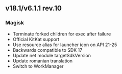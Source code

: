 ## v18.1/v6.1.1 rev.10

### Magisk
- Terminate forked children for exec after failure
- Official KitKat support
- Use resource alias for launcher icon on API 21-25
- Backwards compatible to SDK 17
- Update net module targetSdkVersion
- Update romanian translation
- Switch to WorkManager
